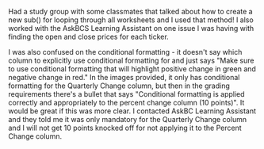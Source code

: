 Had a study group with some classmates that talked about how to create a new sub() for looping through all worksheets and I used that method! I also worked with the AskBCS Learning Assistant on one issue I was having with finding the open and close prices for each ticker.

I was also confused on the conditional formatting - it doesn't say which column to explicitly use conditional formatting for and just says "Make sure to use conditional formatting that will highlight positive change in green and negative change in red." In the images 
  provided, it only has conditional formatting for the Quarterly Change column, but then in the grading requirements there's a bullet that says "Conditional formatting is applied correctly and appropriately to the percent change column (10 points)". It would be great if
  this was more clear. I contacted AskBC Learning Assistant and they told me it was only mandatory for the Quarterly Change column and I will not get 10 points knocked off for not applying it to the Percent Change column. 
